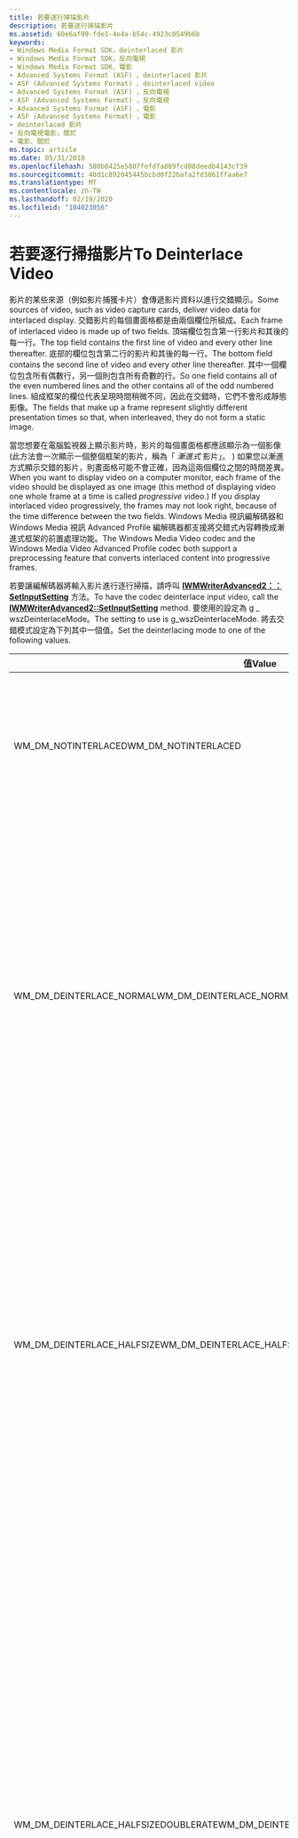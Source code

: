 ```yaml
---
title: 若要逐行掃描影片
description: 若要逐行掃描影片
ms.assetid: 60e6af09-fde1-4e4a-b54c-4923c0549b6b
keywords:
- Windows Media Format SDK，deinterlaced 影片
- Windows Media Format SDK，反向電視
- Windows Media Format SDK，電影
- Advanced Systems Format (ASF) 、deinterlaced 影片
- ASF (Advanced Systems Format) 、deinterlaced video
- Advanced Systems Format (ASF) ，反向電視
- ASF (Advanced Systems Format) ，反向電視
- Advanced Systems Format (ASF) ，電影
- ASF (Advanced Systems Format) ，電影
- deinterlaced 影片
- 反向電視電影，關於
- 電影、關於
ms.topic: article
ms.date: 05/31/2018
ms.openlocfilehash: 580b8425e5807fefdfa889fcd08deedb4143cf39
ms.sourcegitcommit: 48d1c892045445bcbd0f22bafa2fd3861ffaa6e7
ms.translationtype: MT
ms.contentlocale: zh-TW
ms.lasthandoff: 02/19/2020
ms.locfileid: "104023056"
---
```

# <a name="to-deinterlace-video"></a><span data-ttu-id="06f2e-115">若要逐行掃描影片</span><span class="sxs-lookup"><span data-stu-id="06f2e-115">To Deinterlace Video</span></span>

<span data-ttu-id="06f2e-116">影片的某些來源（例如影片捕獲卡片）會傳遞影片資料以進行交錯顯示。</span><span class="sxs-lookup"><span data-stu-id="06f2e-116">Some sources of video, such as video capture cards, deliver video data for interlaced display.</span></span> <span data-ttu-id="06f2e-117">交錯影片的每個畫面格都是由兩個欄位所組成。</span><span class="sxs-lookup"><span data-stu-id="06f2e-117">Each frame of interlaced video is made up of two fields.</span></span> <span data-ttu-id="06f2e-118">頂端欄位包含第一行影片和其後的每一行。</span><span class="sxs-lookup"><span data-stu-id="06f2e-118">The top field contains the first line of video and every other line thereafter.</span></span> <span data-ttu-id="06f2e-119">底部的欄位包含第二行的影片和其後的每一行。</span><span class="sxs-lookup"><span data-stu-id="06f2e-119">The bottom field contains the second line of video and every other line thereafter.</span></span> <span data-ttu-id="06f2e-120">其中一個欄位包含所有偶數行，另一個則包含所有奇數的行。</span><span class="sxs-lookup"><span data-stu-id="06f2e-120">So one field contains all of the even numbered lines and the other contains all of the odd numbered lines.</span></span> <span data-ttu-id="06f2e-121">組成框架的欄位代表呈現時間稍微不同，因此在交錯時，它們不會形成靜態影像。</span><span class="sxs-lookup"><span data-stu-id="06f2e-121">The fields that make up a frame represent slightly different presentation times so that, when interleaved, they do not form a static image.</span></span>

<span data-ttu-id="06f2e-122">當您想要在電腦監視器上顯示影片時，影片的每個畫面格都應該顯示為一個影像 (此方法會一次顯示一個整個框架的影片，稱為「 *漸進式* 影片」。 ) 如果您以漸進方式顯示交錯的影片，則畫面格可能不會正確，因為這兩個欄位之間的時間差異。</span><span class="sxs-lookup"><span data-stu-id="06f2e-122">When you want to display video on a computer monitor, each frame of the video should be displayed as one image (this method of displaying video one whole frame at a time is called *progressive* video.) If you display interlaced video progressively, the frames may not look right, because of the time difference between the two fields.</span></span> <span data-ttu-id="06f2e-123">Windows Media 視訊編解碼器和 Windows Media 視訊 Advanced Profile 編解碼器都支援將交錯式內容轉換成漸進式框架的前置處理功能。</span><span class="sxs-lookup"><span data-stu-id="06f2e-123">The Windows Media Video codec and the Windows Media Video Advanced Profile codec both support a preprocessing feature that converts interlaced content into progressive frames.</span></span>

<span data-ttu-id="06f2e-124">若要讓編解碼器將輸入影片進行逐行掃描，請呼叫 [**IWMWriterAdvanced2：： SetInputSetting**](/previous-versions/windows/desktop/api/Wmsdkidl/nf-wmsdkidl-iwmwriteradvanced2-setinputsetting) 方法。</span><span class="sxs-lookup"><span data-stu-id="06f2e-124">To have the codec deinterlace input video, call the [**IWMWriterAdvanced2::SetInputSetting**](/previous-versions/windows/desktop/api/Wmsdkidl/nf-wmsdkidl-iwmwriteradvanced2-setinputsetting) method.</span></span> <span data-ttu-id="06f2e-125">要使用的設定為 g \_ wszDeinterlaceMode。</span><span class="sxs-lookup"><span data-stu-id="06f2e-125">The setting to use is g\_wszDeinterlaceMode.</span></span> <span data-ttu-id="06f2e-126">將去交錯模式設定為下列其中一個值。</span><span class="sxs-lookup"><span data-stu-id="06f2e-126">Set the deinterlacing mode to one of the following values.</span></span>



<table>
<colgroup>
<col style="width: 50%" />
<col style="width: 50%" />
</colgroup>
<thead>
<tr class="header">
<th><span data-ttu-id="06f2e-127">值</span><span class="sxs-lookup"><span data-stu-id="06f2e-127">Value</span></span></th>
<th><span data-ttu-id="06f2e-128">描述</span><span class="sxs-lookup"><span data-stu-id="06f2e-128">Description</span></span></th>
</tr>
</thead>
<tbody>
<tr class="odd">
<td><span data-ttu-id="06f2e-129">WM_DM_NOTINTERLACED</span><span class="sxs-lookup"><span data-stu-id="06f2e-129">WM_DM_NOTINTERLACED</span></span></td>
<td><span data-ttu-id="06f2e-130">輸入是漸進式的。</span><span class="sxs-lookup"><span data-stu-id="06f2e-130">Input is progressive.</span></span> <span data-ttu-id="06f2e-131">當您先前已將去交錯模式設定為另一個值時，請使用此設定來停止去交錯。</span><span class="sxs-lookup"><span data-stu-id="06f2e-131">Use this setting to stop deinterlacing when you have previously set the deinterlacing mode to another value.</span></span></td>
</tr>
<tr class="even">
<td><span data-ttu-id="06f2e-132">WM_DM_DEINTERLACE_NORMAL</span><span class="sxs-lookup"><span data-stu-id="06f2e-132">WM_DM_DEINTERLACE_NORMAL</span></span></td>
<td><span data-ttu-id="06f2e-133">選取此模式以混合交錯框架的偶數和奇數位段， (使用運動補償機制) 。好處：</span><span class="sxs-lookup"><span data-stu-id="06f2e-133">Select this mode to blend the even and odd fields of an interlaced frame (using a motion compensation mechanism).Benefits:</span></span><br/>
<ul>
<li><span data-ttu-id="06f2e-134">漸進顯示的交錯構件大幅減少。</span><span class="sxs-lookup"><span data-stu-id="06f2e-134">The interlace artifacts of the progressive display are significantly reduced.</span></span></li>
<li><span data-ttu-id="06f2e-135">Windows Media 視訊編解碼器會產生較高品質的壓縮影片。</span><span class="sxs-lookup"><span data-stu-id="06f2e-135">The Windows Media Video codec produces higher quality compressed video.</span></span></li>
</ul></td>
</tr>
<tr class="odd">
<td><span data-ttu-id="06f2e-136">WM_DM_DEINTERLACE_HALFSIZE</span><span class="sxs-lookup"><span data-stu-id="06f2e-136">WM_DM_DEINTERLACE_HALFSIZE</span></span></td>
<td><span data-ttu-id="06f2e-137">當輸出解析度為輸入解析度的一半或更少時，請選取此模式。</span><span class="sxs-lookup"><span data-stu-id="06f2e-137">Select this mode when the output resolution is half, or less, of the input resolution.</span></span> <span data-ttu-id="06f2e-138">例如，當輸入影片解析度為 640 x 480 圖元，且輸出視頻解析度為 320 x 240 圖元時，請使用此模式。好處：</span><span class="sxs-lookup"><span data-stu-id="06f2e-138">For example, use this mode when the input video resolution is 640 x 480 pixels and the output video resolution is 320 x 240 pixels.Benefits:</span></span><br/>
<ul>
<li><span data-ttu-id="06f2e-139">漸進顯示的交錯構件大幅減少。</span><span class="sxs-lookup"><span data-stu-id="06f2e-139">The interlace artifacts of the progressive display are significantly reduced.</span></span></li>
</ul></td>
</tr>
<tr class="even">
<td><span data-ttu-id="06f2e-140">WM_DM_DEINTERLACE_HALFSIZEDOUBLERATE</span><span class="sxs-lookup"><span data-stu-id="06f2e-140">WM_DM_DEINTERLACE_HALFSIZEDOUBLERATE</span></span></td>
<td><span data-ttu-id="06f2e-141">當輸出解析度為輸入解析度的一半或更少時，請選取此模式，而且輸出 <a href="wmformat-glossary.md"><em>畫面播放速率</em></a> 會是高兩倍。</span><span class="sxs-lookup"><span data-stu-id="06f2e-141">Select this mode when the output resolution is half, or less, of the input resolution and the output <a href="wmformat-glossary.md"><em>frame rate</em></a> is twice as high.</span></span> <span data-ttu-id="06f2e-142">例如，當輸入影片解析度是 640 x 480 圖元（每秒30個交錯的框架/秒），且輸出影片解析度為 320 x 240 圖元（每秒的60畫面格）時，請使用此模式。好處：</span><span class="sxs-lookup"><span data-stu-id="06f2e-142">For example, use this mode when the input video resolution is 640 x 480 pixels at 30 interlaced frames/sec and the output video resolution is 320 x 240 pixels at 60 frames/sec.Benefits:</span></span><br/>
<ul>
<li><span data-ttu-id="06f2e-143">這會產生高品質的漸進式框架，因為每個欄位都會轉換成框架，因此不需要 blend 任何資訊。</span><span class="sxs-lookup"><span data-stu-id="06f2e-143">This produces progressive frames of high quality, because each field is converted to a frame and so there is no need to blend any information.</span></span></li>
<li><span data-ttu-id="06f2e-144">會捕獲交錯式欄位的完整動作。</span><span class="sxs-lookup"><span data-stu-id="06f2e-144">The full motion of the interlaced fields is captured.</span></span></li>
</ul></td>
</tr>
<tr class="odd">
<td><span data-ttu-id="06f2e-145">WM_DM_DEINTERLACE_INVERSETELECINE</span><span class="sxs-lookup"><span data-stu-id="06f2e-145">WM_DM_DEINTERLACE_INVERSETELECINE</span></span></td>
<td><span data-ttu-id="06f2e-146">選取此模式可將 telecined 30 個畫面/秒的影片轉換成原始電影的每秒24個畫面格。好處：</span><span class="sxs-lookup"><span data-stu-id="06f2e-146">Select this mode to convert telecined 30 frames/sec video into the 24 frames/sec of the original film.Benefits:</span></span><br/>
<ul>
<li><span data-ttu-id="06f2e-147">壓縮品質大幅改善，因為只需要編碼24個框架/秒，而不是每秒30個畫面格。</span><span class="sxs-lookup"><span data-stu-id="06f2e-147">The compression quality improves significantly because only 24 frames/sec instead of 30 frames/sec need to be encoded.</span></span></li>
<li><span data-ttu-id="06f2e-148">由於結果是漸進式的，因此會實現去交錯的相同壓縮和顯示優勢。</span><span class="sxs-lookup"><span data-stu-id="06f2e-148">Because the result is progressive, the same compression and display benefits of deinterlacing are realized.</span></span></li>
</ul></td>
</tr>
<tr class="even">
<td><span data-ttu-id="06f2e-149">WM_DM_DEINTERLACE_VERTICALHALFSIZEDOUBLERATE</span><span class="sxs-lookup"><span data-stu-id="06f2e-149">WM_DM_DEINTERLACE_VERTICALHALFSIZEDOUBLERATE</span></span></td>
<td><span data-ttu-id="06f2e-150">當垂直輸出解析度是輸入垂直解析度的一半或更少時，請選取此模式，而且輸出 <a href="wmformat-glossary.md"><em>畫面播放速率</em></a> 會是高兩倍。</span><span class="sxs-lookup"><span data-stu-id="06f2e-150">Select this mode when the vertical output resolution is half, or less, of the input vertical resolution and the output <a href="wmformat-glossary.md"><em>frame rate</em></a> is twice as high.</span></span> <span data-ttu-id="06f2e-151">例如，輸入垂直影片解析度是 640 x 480 圖元，每秒30個交錯的畫面格，輸出垂直影片解析度是 320 x 240 圖元，每秒畫面60。好處：</span><span class="sxs-lookup"><span data-stu-id="06f2e-151">For example, the input vertical video resolution is 640 x 480 pixels at 30 interlaced frames/sec and the output vertical video resolution is 320 x 240 pixels at 60 frames/sec.Benefits:</span></span><br/>
<ul>
<li><span data-ttu-id="06f2e-152">這會產生高品質的漸進式框架，因為每個欄位都會轉換成框架，因此不需要 blend 任何資訊。</span><span class="sxs-lookup"><span data-stu-id="06f2e-152">This produces progressive frames of high quality, because each field is converted to a frame and so there is no need to blend any information.</span></span></li>
<li><span data-ttu-id="06f2e-153">會捕獲交錯式欄位的完整動作。</span><span class="sxs-lookup"><span data-stu-id="06f2e-153">The full motion of the interlaced fields is captured.</span></span></li>
</ul></td>
</tr>
</tbody>
</table>



 

<span data-ttu-id="06f2e-154">針對混合內容，請在傳遞新類型的範例之前，視需要設定去交錯模式。</span><span class="sxs-lookup"><span data-stu-id="06f2e-154">For mixed content, set the deinterlacing mode as needed before passing samples of a new type.</span></span> <span data-ttu-id="06f2e-155">例如，若要以漸進式輸入開始編碼，您不需要設定任何去交錯模式。</span><span class="sxs-lookup"><span data-stu-id="06f2e-155">For example, to start encoding with progressive input, you don't need to set any deinterlacing mode.</span></span> <span data-ttu-id="06f2e-156">如果某些範例接著需要一般去交錯，您必須將去交錯模式設定為 WM \_ DM 可進行 \_ 一般的交錯 \_ 。</span><span class="sxs-lookup"><span data-stu-id="06f2e-156">If some samples then require normal deinterlacing, you must set the deinterlacing mode to WM\_DM\_DEINTERLACE\_NORMAL.</span></span> <span data-ttu-id="06f2e-157">若要處理其他漸進式範例，您必須將去交錯模式設定為 WM \_ DM \_ NOTINTERLACED。</span><span class="sxs-lookup"><span data-stu-id="06f2e-157">To then process additional progressive samples you must set the deinterlacing mode to WM\_DM\_NOTINTERLACED.</span></span>

## <a name="inverse-telecine-settings"></a><span data-ttu-id="06f2e-158">反向電影設定</span><span class="sxs-lookup"><span data-stu-id="06f2e-158">Inverse Telecine Settings</span></span>

<span data-ttu-id="06f2e-159">如需反向電視電影的說明，請參閱 [使用反向電視電影](to-use-inverse-telecine.md)。</span><span class="sxs-lookup"><span data-stu-id="06f2e-159">For a description of inverse telecine, see [To Use Inverse Telecine](to-use-inverse-telecine.md).</span></span>

<span data-ttu-id="06f2e-160">如果您將去交錯模式設定為 WM \_ DM \_ 交錯 \_ INVERSETELECINE，您可以藉由呼叫 [**IWMWriterAdvanced2：： SetInputSetting**](/previous-versions/windows/desktop/api/Wmsdkidl/nf-wmsdkidl-iwmwriteradvanced2-setinputsetting)，指定第一個輸入框架的電影模式。</span><span class="sxs-lookup"><span data-stu-id="06f2e-160">If you set the deinterlacing mode to WM\_DM\_DEINTERLACE\_INVERSETELECINE, you can specify the telecine pattern of the first input frame by calling the [**IWMWriterAdvanced2::SetInputSetting**](/previous-versions/windows/desktop/api/Wmsdkidl/nf-wmsdkidl-iwmwriteradvanced2-setinputsetting).</span></span> <span data-ttu-id="06f2e-161">要使用的設定為 g \_ wszInitialPatternForInverseTelecine。</span><span class="sxs-lookup"><span data-stu-id="06f2e-161">The setting to use is g\_wszInitialPatternForInverseTelecine.</span></span> <span data-ttu-id="06f2e-162">將初始模式設定為下列其中一個值。</span><span class="sxs-lookup"><span data-stu-id="06f2e-162">Set the initial pattern to one of the following values.</span></span>



| <span data-ttu-id="06f2e-163">值</span><span class="sxs-lookup"><span data-stu-id="06f2e-163">Value</span></span>                                              | <span data-ttu-id="06f2e-164">描述</span><span class="sxs-lookup"><span data-stu-id="06f2e-164">Description</span></span>                                                                                                                                                                                                                                                                                                   |
|----------------------------------------------------|---------------------------------------------------------------------------------------------------------------------------------------------------------------------------------------------------------------------------------------------------------------------------------------------------------------|
| <span data-ttu-id="06f2e-165">WM \_ DM \_ IT \_ 停用 \_ 一致 \_ 模式</span><span class="sxs-lookup"><span data-stu-id="06f2e-165">WM\_DM\_IT\_DISABLE\_COHERENT\_MODE</span></span>                | <span data-ttu-id="06f2e-166">指定輸入媒體已通過電視程式，但框架已不再處於可預測的模式。</span><span class="sxs-lookup"><span data-stu-id="06f2e-166">Specifies that the input media has gone through the telecine process but that the frames are no longer in a predictable pattern.</span></span> <span data-ttu-id="06f2e-167">這通常表示媒體是在電影處理之後編輯。</span><span class="sxs-lookup"><span data-stu-id="06f2e-167">This usually indicates that the media was edited after the telecine processing.</span></span> <span data-ttu-id="06f2e-168">當您使用此設定時，編解碼器會嘗試自行重建原始框架。</span><span class="sxs-lookup"><span data-stu-id="06f2e-168">When you use this setting, the codec attempts to reconstruct the original frames on its own.</span></span> |
| <span data-ttu-id="06f2e-169">\_以 WM \_ 的 \_ 方式將第一個剪輯中的第一個 \_ 框架顯示 \_ \_ \_ 為 \_ AA \_ TOP</span><span class="sxs-lookup"><span data-stu-id="06f2e-169">WM\_DM\_IT\_FIRST\_FRAME\_IN\_CLIP\_IS\_AA\_TOP</span></span>    | <span data-ttu-id="06f2e-170">指定 AA 框架的頂端欄位是第一個範例。</span><span class="sxs-lookup"><span data-stu-id="06f2e-170">Specifies that the top field of the AA frame is the first sample.</span></span>                                                                                                                                                                                                                                             |
| <span data-ttu-id="06f2e-171">\_ \_ \_ 在剪輯中的第一幀第一個 \_ 框架 \_ \_ \_ 是 \_ BB \_ TOP</span><span class="sxs-lookup"><span data-stu-id="06f2e-171">WM\_DM\_IT\_FIRST\_FRAME\_IN\_CLIP\_IS\_BB\_TOP</span></span>    | <span data-ttu-id="06f2e-172">指定 BB 框架的頂端欄位是第一個範例。</span><span class="sxs-lookup"><span data-stu-id="06f2e-172">Specifies that the top field of the BB frame is the first sample.</span></span>                                                                                                                                                                                                                                             |
| <span data-ttu-id="06f2e-173">\_ \_ \_ 在剪輯中的第一幀 IT 第一個 \_ 框架 \_ \_ \_ 是 \_ BC \_ TOP</span><span class="sxs-lookup"><span data-stu-id="06f2e-173">WM\_DM\_IT\_FIRST\_FRAME\_IN\_CLIP\_IS\_BC\_TOP</span></span>    | <span data-ttu-id="06f2e-174">指定 BC 框架的頂端欄位是第一個範例。</span><span class="sxs-lookup"><span data-stu-id="06f2e-174">Specifies that the top field of the BC frame is the first sample.</span></span>                                                                                                                                                                                                                                             |
| <span data-ttu-id="06f2e-175">\_以 WM \_ 的 \_ 方式將第一個剪輯中的第一個 \_ 框架 \_ \_ 放在 \_ \_ \_ 最上層</span><span class="sxs-lookup"><span data-stu-id="06f2e-175">WM\_DM\_IT\_FIRST\_FRAME\_IN\_CLIP\_IS\_CD\_TOP</span></span>    | <span data-ttu-id="06f2e-176">指定 CD 框架的頂端欄位是第一個範例。</span><span class="sxs-lookup"><span data-stu-id="06f2e-176">Specifies that the top field of the CD frame is the first sample.</span></span>                                                                                                                                                                                                                                             |
| <span data-ttu-id="06f2e-177">\_以 WM \_ 的 \_ \_ 方式將剪輯第一個框架中的第一個框架 \_ \_ \_ 作為 \_ DD \_ TOP</span><span class="sxs-lookup"><span data-stu-id="06f2e-177">WM\_DM\_IT\_FIRST\_FRAME\_IN\_CLIP\_IS\_DD\_TOP</span></span>    | <span data-ttu-id="06f2e-178">指定 DD 框架的頂端欄位是第一個範例。</span><span class="sxs-lookup"><span data-stu-id="06f2e-178">Specifies that the top field of the DD frame is the first sample.</span></span>                                                                                                                                                                                                                                             |
| <span data-ttu-id="06f2e-179">WM \_ DM \_ IT \_ 第一個 \_ 框架 \_ 在 \_ 剪輯中 \_ 是 \_ AA \_ 底部</span><span class="sxs-lookup"><span data-stu-id="06f2e-179">WM\_DM\_IT\_FIRST\_FRAME\_IN\_CLIP\_IS\_AA\_BOTTOM</span></span> | <span data-ttu-id="06f2e-180">指定 AA 框架的底部欄位是第一個範例。</span><span class="sxs-lookup"><span data-stu-id="06f2e-180">Specifies that the bottom field of the AA frame is the first sample.</span></span>                                                                                                                                                                                                                                          |
| <span data-ttu-id="06f2e-181">\_ \_ \_ \_ 在剪輯中，WM 的第一個框架 \_ \_ \_ 是 \_ BB \_ 底端</span><span class="sxs-lookup"><span data-stu-id="06f2e-181">WM\_DM\_IT\_FIRST\_FRAME\_IN\_CLIP\_IS\_BB\_BOTTOM</span></span> | <span data-ttu-id="06f2e-182">指定 BB 框架的底端欄位是第一個範例。</span><span class="sxs-lookup"><span data-stu-id="06f2e-182">Specifies that the bottom field of the BB frame is the first sample.</span></span>                                                                                                                                                                                                                                          |
| <span data-ttu-id="06f2e-183">\_以 WM \_ \_ \_ 為範圍的第一個剪輯第一個框架 \_ \_ \_ 是 \_ BC \_ 底部</span><span class="sxs-lookup"><span data-stu-id="06f2e-183">WM\_DM\_IT\_FIRST\_FRAME\_IN\_CLIP\_IS\_BC\_BOTTOM</span></span> | <span data-ttu-id="06f2e-184">指定 BC 框架的底部欄位是第一個範例。</span><span class="sxs-lookup"><span data-stu-id="06f2e-184">Specifies that the bottom field of the BC frame is the first sample.</span></span>                                                                                                                                                                                                                                          |
| <span data-ttu-id="06f2e-185">\_以 WM \_ 的 \_ \_ 方式將剪輯第一個框架的第一個框架 \_ \_ 放在 \_ \_ 光碟上 \_</span><span class="sxs-lookup"><span data-stu-id="06f2e-185">WM\_DM\_IT\_FIRST\_FRAME\_IN\_CLIP\_IS\_CD\_BOTTOM</span></span> | <span data-ttu-id="06f2e-186">指定 CD 框架的底部欄位是第一個範例。</span><span class="sxs-lookup"><span data-stu-id="06f2e-186">Specifies that the bottom field of the CD frame is the first sample.</span></span>                                                                                                                                                                                                                                          |
| <span data-ttu-id="06f2e-187">\_以 WM \_ 的 \_ \_ 方式將剪輯第一個框架中的第一個框架 \_ \_ \_ 作為 \_ DD \_ 底部</span><span class="sxs-lookup"><span data-stu-id="06f2e-187">WM\_DM\_IT\_FIRST\_FRAME\_IN\_CLIP\_IS\_DD\_BOTTOM</span></span> | <span data-ttu-id="06f2e-188">指定 DD 框架的下半部欄位是第一個範例。</span><span class="sxs-lookup"><span data-stu-id="06f2e-188">Specifies that the bottom field of the DD frame is the first sample.</span></span>                                                                                                                                                                                                                                          |



 

## <a name="related-topics"></a><span data-ttu-id="06f2e-189">相關主題</span><span class="sxs-lookup"><span data-stu-id="06f2e-189">Related topics</span></span>

<dl> <dt>

[<span data-ttu-id="06f2e-190">**Advanced 主題**</span><span class="sxs-lookup"><span data-stu-id="06f2e-190">**Advanced Topics**</span></span>](advanced-topics.md)
</dt> </dl>

 

 





